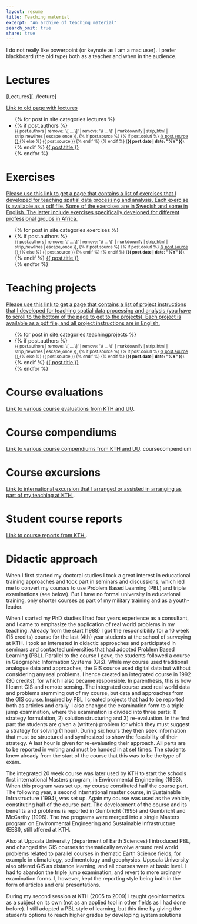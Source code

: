 ```yaml
---
layout: resume
title: Teaching material
excerpt: "An archive of teaching material"
search_omit: true
share: true
---
```


I do not really like powerpoint (or keynote as I am a mac user). I prefer blackboard (the old type) both as a teacher and when in the audience.

<h1 class='foot-description'>Lectures</h1>

[Lectures][../lecture]

[Link to old page with lectures](http://www.karttur.com/private/teaching/index.htm)


<ul class="post-list">
{% for post in site.categories.lectures %}
  <li><article>
  {% if post.authors %}
    <span style="font-size: 80%; display: block;">{{ post.authors | remove: '\[ ... \]' | remove: '\( ... \)' | markdownify | strip_html | strip_newlines | escape_once }},
  {% if post.source %}
  {% if post.doiurl %}
    <a href="{{ post.doiurl }}">
    {{ post.source }}
    </a>
   {% else %}
   {{ post.source }}
   {% endif %}
  {% endif %}
  (<span style="font-weight: bold;"><time datetime="{{ post.date | date_to_xmlschema }}">{{ post.date | date: "%Y" }}</time></span>).
  </span>
  {% endif %}
  <a href="{{ site.url }}{{ post.url }}">{{ post.title }}</a>
  </article></li>
  {% endfor %}
</ul>

<h1 class='foot-description'></h1>
<h1 class='foot-description'>Exercises</h1>

<a href="http://www.karttur.com/private/teaching/index.htm">
Please use this link to get a page that contains a list of exercises that I developed for teaching spatial data processing and analysis. Each exercise is available as a pdf file. Some of the exercises are in Swedish and some in English. The latter include exercises specifically developed for different professional groups in Africa.
</a>

<ul class="post-list">
{% for post in site.categories.exercises %}
  <li><article>
  {% if post.authors %}
    <span style="font-size: 80%; display: block;">{{ post.authors | remove: '\[ ... \]' | remove: '\( ... \)' | markdownify | strip_html | strip_newlines | escape_once }},
  {% if post.source %}
  {% if post.doiurl %}
    <a href="{{ post.doiurl }}">
    {{ post.source }}
    </a>
   {% else %}
   {{ post.source }}
   {% endif %}
  {% endif %}
  (<span style="font-weight: bold;"><time datetime="{{ post.date | date_to_xmlschema }}">{{ post.date | date: "%Y" }}</time></span>).
  </span>
  {% endif %}
  <a href="{{ site.url }}{{ post.url }}">{{ post.title }}</a>
  </article></li>
  {% endfor %}
</ul>

<h1 class='foot-description'></h1>
<h1 class='foot-description'>Teaching projects</h1>

<a href="http://www.karttur.com/private/teaching/index.htm">
Please use this link to get a page that contains a list of project instructions that I developed for teaching spatial data processing and analysis (you have to scroll to the bottom of the page to get to the projects). Each project is available as a pdf file, and all project instructions are in English.
</a>

<ul class="post-list">
{% for post in site.categories.teachingprojects %}
  <li><article>
  {% if post.authors %}
    <span style="font-size: 80%; display: block;">{{ post.authors | remove: '\[ ... \]' | remove: '\( ... \)' | markdownify | strip_html | strip_newlines | escape_once }},
  {% if post.source %}
  {% if post.doiurl %}
    <a href="{{ post.doiurl }}">
    {{ post.source }}
    </a>
   {% else %}
   {{ post.source }}
   {% endif %}
  {% endif %}
  (<span style="font-weight: bold;"><time datetime="{{ post.date | date_to_xmlschema }}">{{ post.date | date: "%Y" }}</time></span>).
  </span>
  {% endif %}
  <a href="{{ site.url }}{{ post.url }}">{{ post.title }}</a>
  </article></li>
  {% endfor %}
</ul>

<h1 class='foot-description'></h1>
<h1 class='foot-description'>Course evaluations</h1>

[Link to various course evaluations from KTH and UU](../courseevaluations).

<h1 class='foot-description'></h1>
<h1 class='foot-description'>Course compendiums</h1>

[Link to various course compendiums from KTH and UU](../coursecompendiums).
coursecompendium

<h1 class='foot-description'></h1>
<h1 class='foot-description'>Course excursions</h1>

[Link to international excursion that I arranged or assisted in arranging as part of my teaching at KTH ](../courseexcursions).

<h1 class='foot-description'></h1>
<h1 class='foot-description'>Student course reports</h1>

[Link to course reports from KTH ](../courseprojects).

<h1 class='foot-description'></h1>
<h1 class='foot-description'>Didactic approach</h1>

When I first started my doctoral studies I took a great interest in educational training approaches and took part in seminars and discussions, which led me to convert my courses to use Problem Based Learning (PBL) and triple examinations (see below). But I have no formal university in educational training, only shorter courses as part of my military training and as a youth-leader.

When I started my PhD studies I had four years experience as a consultant, and I came to emphasize the application of real world problems in my teaching. Already from the start (1988) I got the responsibility for a 10 week (15 credits) course for the last (4th) year students at the school of surveying at KTH. I took an interested in didactic approaches and participated in seminars and contacted universities that had adopted Problem Based Learning (PBL). Parallel to the course I gave, the students followed a course in Geographic Information Systems (GIS). While my course used traditional analogue data and approaches, the GIS course used digital data but without considering any real problems. I hence created an integrated course in 1992 (30 credits), for which I also became responsible. In parenthesis, this is how I learnt GIS and remote sensing. The integrated course used real world data and problems stemming out of my course, but data and approaches from the GIS course. Inspired by PBL I created projects that had to be reported both as articles and orally. I also changed the examination form to a triple jump examination, where the examination is divided into three parts: 1) strategy formulation, 2) solution structuring and 3) re-evaluation. In the first part the students are given a (written) problem for which they must suggest a strategy for solving (1 hour). During six hours they then seek information that must be structured and synthesized to show the feasibility of their strategy. A last hour is given for re-evaluating their approach. All parts are to be reported in writing and must be handed in at set times. The students knew already from the start of the course that this was to be the type of exam.

The integrated 20 week course was later used by KTH to start the schools first international Masters program, in Environmental Engineering (1993). When this program was set up, my course constituted half the course part. The following year, a second international master course, in Sustainable Infrastructure (1994), was set up. Again my course was used as the vehicle, constituting half of the course part. The development of the course and its benefits and problems is reported in Gumbricht (1995) and Gumbricht and McCarthy (1996). The two programs were merged into a single Masters program on Environmental Engineering and Sustainable Infrastructure (EESI), still offered at KTH.

Also at Uppsala University (department of Earth Sciences) I introduced PBL, and changed the GIS courses to thematically revolve around real world problems related to parallel courses in thematic Earth Science fields, for example in climatology, sedimentology and geophysics. Uppsala University also offered GIS as distance learning, and all courses were at basic level. I had to abandon the triple jump examination, and revert to more ordinary examination forms. I, however, kept the reporting style being both in the form of articles and oral presentations.

During my second session at KTH (2005 to 2009) I taught geoinformatics as a subject on its own (not as an applied tool in other fields as I had done before). I still adopted a PBL style of learning, but this time by giving the students options to reach higher grades by developing system solutions
